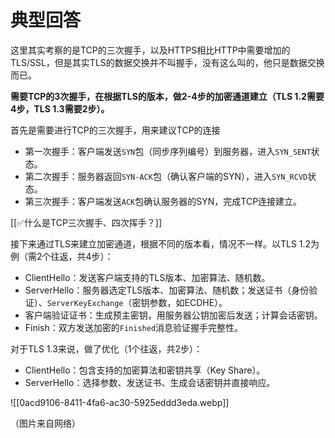# 典型回答


这里其实考察的是TCP的三次握手，以及HTTPS相比HTTP中需要增加的TLS/SSL，但是其实TLS的数据交换并不叫握手，没有这么叫的，他只是数据交换而已。



**需要TCP的3次握手，在根据TLS的版本，做2-4步的加密通道建立（TLS 1.2需要4步，TLS 1.3需要2步）。**



首先是需要进行TCP的三次握手，用来建议TCP的连接

+ 第一次握手：客户端发送`SYN`包（同步序列编号）到服务器，进入`SYN_SENT`状态。
+ 第二次握手：服务器返回`SYN-ACK`包（确认客户端的SYN），进入`SYN_RCVD`状态。
+ 第三次握手：客户端发送`ACK`包确认服务器的SYN，完成TCP连接建立。



[[✅什么是TCP三次握手、四次挥手？]]



接下来通过TLS来建立加密通道，根据不同的版本看，情况不一样。以TLS 1.2为例（需2个往返，共4步）：

+ ClientHello：发送客户端支持的TLS版本、加密算法、随机数。
+ ServerHello：服务器选定TLS版本、加密算法、随机数；发送证书（身份验证）、`ServerKeyExchange`（密钥参数，如ECDHE）。
+ 客户端验证证书：生成预主密钥，用服务器公钥加密后发送；计算会话密钥。
+ Finish：双方发送加密的`Finished`消息验证握手完整性。



对于TLS 1.3来说，做了优化（1个往返，共2步）：

+ ClientHello：包含支持的加密算法和密钥共享（Key Share）。
+ ServerHello：选择参数、发送证书、生成会话密钥并直接响应。

<font style="color:rgb(64, 64, 64);"></font>

![[0acd9106-8411-4fa6-ac30-5925eddd3eda.webp]]

（图片来自网络）

